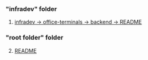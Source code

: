 ### "infradev" folder
1. [infradev -> office-terminals -> backend -> README](helpdesk/infradev/office-terminals/backend/README.md)

### "root folder" folder
2. [README](helpdesk/README.md)

